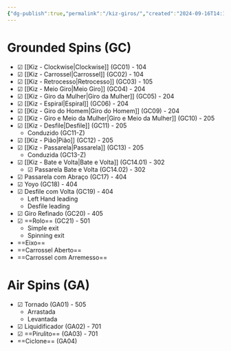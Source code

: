 ```yaml
---
{"dg-publish":true,"permalink":"/kiz-giros/","created":"2024-09-16T14:13:38.773-04:00","updated":"2024-11-25T13:25:39.889-05:00"}
---
```



# Grounded Spins (GC)

- ☑ [[Kiz - Clockwise\|Clockwise]] (GC01) - 104
- ☑ [[Kiz - Carrossel\|Carrossel]] (GC02) - 104
- ☑ [[Kiz - Retrocesso\|Retrocesso]] (GC03) - 105
- ☑ [[Kiz - Meio Giro\|Meio Giro]] (GC04) - 204
- ☑ [[Kiz - Giro da Mulher\|Giro da Mulher]] (GC05) - 204
- ☑ [[Kiz - Espiral\|Espiral]] (GC06) - 204
- ☑ [[Kiz - Giro do Homem\|Giro do Homem]] (GC09) - 204
- ☑ [[Kiz - Giro e Meio da Mulher\|Giro e Meio da Mulher]] (GC10) - 205
- ☑ [[Kiz - Desfile\|Desfile]] (GC11) - 205
	- Conduzido (GC11-Z)
- ☑ [[Kiz - Pião\|Pião]] (GC12) - 205
- ☑ [[Kiz - Passarela\|Passarela]] (GC13) - 205
	- Conduzida (GC13-Z)
- ☑ [[Kiz - Bate e Volta\|Bate e Volta]] (GC14.01) - 302
	- ☑ Passarela Bate e Volta (GC14.02) - 302
- ☑ Passarela com Abraço (GC17) - 404
- ☑ Yoyo (GC18) - 404
- ☑ Desfile com Volta (GC19) - 404
	- Left Hand leading
	- Desfile leading
- ☑ Giro Refinado (GC20) - 405
- ☑ ==Rolo== (GC21) - 501
	- Simple exit
	- Spinning exit
- ==Eixo==
- ==Carrossel Aberto==
- ==Carrossel com Arremesso==

# Air Spins (GA)

- ☑ Tornado (GA01) - 505
	- Arrastada
	- Levantada
- ☑ Liquidificador (GA02) - 701
- ☑ ==Pirulito== (GA03) - 701
- ==Ciclone== (GA04)
